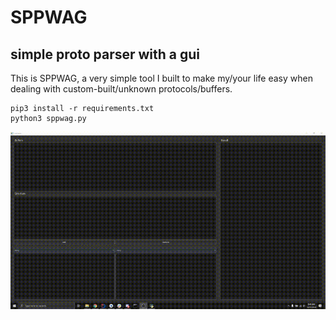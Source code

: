 # SPPWAG
## simple proto parser with a gui

This is SPPWAG, a very simple tool I built to make my/your life easy when dealing with custom-built/unknown protocols/buffers.

```
pip3 install -r requirements.txt
python3 sppwag.py
```

![](media/1.gif)

